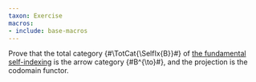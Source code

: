 ```yaml
---
taxon: Exercise
macros:
- include: base-macros
---
```


Prove that the total category {#\TotCat{\SelfIx{B}}#} of [the fundamental self-indexing](frct-0003) is the arrow category {#B^{\to}#}, and the projection is the codomain functor.
